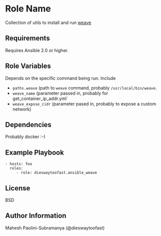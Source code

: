 Role Name
=========

Collection of utils to install and run [weave](https://www.weave.works/)

Requirements
------------

Requires Ansible 2.0 or higher.

Role Variables
--------------

Depends on the specific command being run.
Include
   * `paths.weave`  (path to `weave` command, probably `/usr/local/bin/weave`.
   * `weave_name` (parameter passed in, probably for get_container_ip_addr.yml`
   * `weave_expose_cidr` (parameter pased in, probably to expose a custom network)


Dependencies
------------

Probably docker :-)

Example Playbook
----------------

    - hosts: foo
      roles:
         - role: dieswaytoofast.ansible_weave

License
-------

BSD

Author Information
------------------

Mahesh Paolini-Subramanya (@dieswaytoofast)

